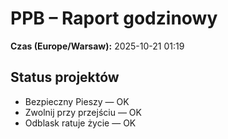 # PPB – Raport godzinowy
**Czas (Europe/Warsaw):** 2025-10-21 01:19

## Status projektów
- Bezpieczny Pieszy — OK
- Zwolnij przy przejściu — OK
- Odblask ratuje życie — OK

